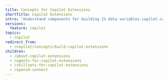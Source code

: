 ```yaml
---
title: Concepts for Copilot Extensions
shortTitle: Copilot Extensions
intro: 'Understand components for building {% data variables.copilot.copilot_extensions_short %}.'
versions:
  feature: copilot
topics:
  - Copilot
redirect_from:
  - /copilot/concepts/build-copilot-extensions
children:
  - /about-copilot-extensions
  - /agents-for-copilot-extensions
  - /skillsets-for-copilot-extensions
  - /openid-connect
---
```


